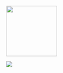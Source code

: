 <img
      align="center"
      height="138"
      src="https://github-readme-stats.vercel.app/api?username=ahmosys&theme=dark&show_icons=false"
/>

<img
      align="center"
      src="https://github-readme-stats.vercel.app/api/top-langs/?username=ahmosys&theme=dark&layout=compact"
/>
